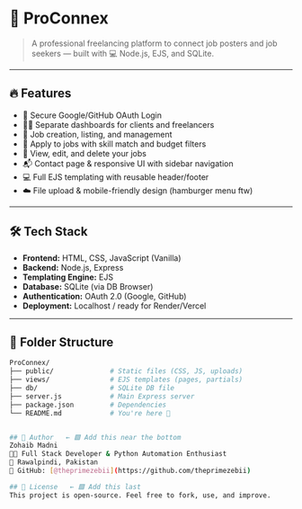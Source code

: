 # 🚀 ProConnex

> A professional freelancing platform to connect job posters and job seekers — built with 💻 Node.js, EJS, and SQLite.

---

## 🔥 Features

- 🔐 Secure Google/GitHub OAuth Login
- 🧑‍💼 Separate dashboards for clients and freelancers
- 💼 Job creation, listing, and management
- 📝 Apply to jobs with skill match and budget filters
- 📂 View, edit, and delete your jobs
- 📬 Contact page & responsive UI with sidebar navigation
- 💻 Full EJS templating with reusable header/footer
- ☁️ File upload & mobile-friendly design (hamburger menu ftw)

---

## 🛠️ Tech Stack

- **Frontend:** HTML, CSS, JavaScript (Vanilla)
- **Backend:** Node.js, Express
- **Templating Engine:** EJS
- **Database:** SQLite (via DB Browser)
- **Authentication:** OAuth 2.0 (Google, GitHub)
- **Deployment:** Localhost / ready for Render/Vercel

---

## 📂 Folder Structure

```bash
ProConnex/
├── public/              # Static files (CSS, JS, uploads)
├── views/               # EJS templates (pages, partials)
├── db/                  # SQLite DB file
├── server.js            # Main Express server
├── package.json         # Dependencies
└── README.md            # You're here 👀


## 🧠 Author   ← 🟩 Add this near the bottom
Zohaib Madni  
🧑‍💻 Full Stack Developer & Python Automation Enthusiast  
📍 Rawalpindi, Pakistan  
🔗 GitHub: [@theprimezebii](https://github.com/theprimezebii)

## 📄 License   ← 🟩 Add this last
This project is open-source. Feel free to fork, use, and improve.
